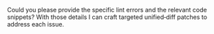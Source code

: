 Could you please provide the specific lint errors and the relevant code snippets? With those details I can craft targeted unified‑diff patches to address each issue.